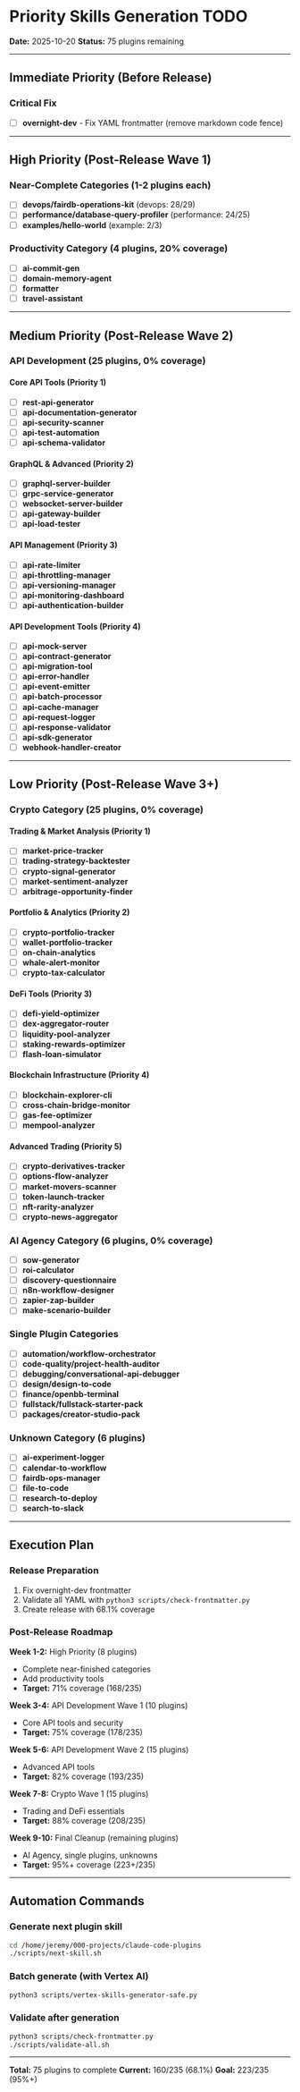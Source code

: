 # Priority Skills Generation TODO

**Date:** 2025-10-20
**Status:** 75 plugins remaining

---

## Immediate Priority (Before Release)

### Critical Fix
- [ ] **overnight-dev** - Fix YAML frontmatter (remove markdown code fence)

---

## High Priority (Post-Release Wave 1)

### Near-Complete Categories (1-2 plugins each)
- [ ] **devops/fairdb-operations-kit** (devops: 28/29)
- [ ] **performance/database-query-profiler** (performance: 24/25)
- [ ] **examples/hello-world** (example: 2/3)

### Productivity Category (4 plugins, 20% coverage)
- [ ] **ai-commit-gen**
- [ ] **domain-memory-agent**
- [ ] **formatter**
- [ ] **travel-assistant**

---

## Medium Priority (Post-Release Wave 2)

### API Development (25 plugins, 0% coverage)

#### Core API Tools (Priority 1)
- [ ] **rest-api-generator**
- [ ] **api-documentation-generator**
- [ ] **api-security-scanner**
- [ ] **api-test-automation**
- [ ] **api-schema-validator**

#### GraphQL & Advanced (Priority 2)
- [ ] **graphql-server-builder**
- [ ] **grpc-service-generator**
- [ ] **websocket-server-builder**
- [ ] **api-gateway-builder**
- [ ] **api-load-tester**

#### API Management (Priority 3)
- [ ] **api-rate-limiter**
- [ ] **api-throttling-manager**
- [ ] **api-versioning-manager**
- [ ] **api-monitoring-dashboard**
- [ ] **api-authentication-builder**

#### API Development Tools (Priority 4)
- [ ] **api-mock-server**
- [ ] **api-contract-generator**
- [ ] **api-migration-tool**
- [ ] **api-error-handler**
- [ ] **api-event-emitter**
- [ ] **api-batch-processor**
- [ ] **api-cache-manager**
- [ ] **api-request-logger**
- [ ] **api-response-validator**
- [ ] **api-sdk-generator**
- [ ] **webhook-handler-creator**

---

## Low Priority (Post-Release Wave 3+)

### Crypto Category (25 plugins, 0% coverage)

#### Trading & Market Analysis (Priority 1)
- [ ] **market-price-tracker**
- [ ] **trading-strategy-backtester**
- [ ] **crypto-signal-generator**
- [ ] **market-sentiment-analyzer**
- [ ] **arbitrage-opportunity-finder**

#### Portfolio & Analytics (Priority 2)
- [ ] **crypto-portfolio-tracker**
- [ ] **wallet-portfolio-tracker**
- [ ] **on-chain-analytics**
- [ ] **whale-alert-monitor**
- [ ] **crypto-tax-calculator**

#### DeFi Tools (Priority 3)
- [ ] **defi-yield-optimizer**
- [ ] **dex-aggregator-router**
- [ ] **liquidity-pool-analyzer**
- [ ] **staking-rewards-optimizer**
- [ ] **flash-loan-simulator**

#### Blockchain Infrastructure (Priority 4)
- [ ] **blockchain-explorer-cli**
- [ ] **cross-chain-bridge-monitor**
- [ ] **gas-fee-optimizer**
- [ ] **mempool-analyzer**

#### Advanced Trading (Priority 5)
- [ ] **crypto-derivatives-tracker**
- [ ] **options-flow-analyzer**
- [ ] **market-movers-scanner**
- [ ] **token-launch-tracker**
- [ ] **nft-rarity-analyzer**
- [ ] **crypto-news-aggregator**

### AI Agency Category (6 plugins, 0% coverage)
- [ ] **sow-generator**
- [ ] **roi-calculator**
- [ ] **discovery-questionnaire**
- [ ] **n8n-workflow-designer**
- [ ] **zapier-zap-builder**
- [ ] **make-scenario-builder**

### Single Plugin Categories
- [ ] **automation/workflow-orchestrator**
- [ ] **code-quality/project-health-auditor**
- [ ] **debugging/conversational-api-debugger**
- [ ] **design/design-to-code**
- [ ] **finance/openbb-terminal**
- [ ] **fullstack/fullstack-starter-pack**
- [ ] **packages/creator-studio-pack**

### Unknown Category (6 plugins)
- [ ] **ai-experiment-logger**
- [ ] **calendar-to-workflow**
- [ ] **fairdb-ops-manager**
- [ ] **file-to-code**
- [ ] **research-to-deploy**
- [ ] **search-to-slack**

---

## Execution Plan

### Release Preparation
1. Fix overnight-dev frontmatter
2. Validate all YAML with `python3 scripts/check-frontmatter.py`
3. Create release with 68.1% coverage

### Post-Release Roadmap

**Week 1-2:** High Priority (8 plugins)
- Complete near-finished categories
- Add productivity tools
- **Target:** 71% coverage (168/235)

**Week 3-4:** API Development Wave 1 (10 plugins)
- Core API tools and security
- **Target:** 75% coverage (178/235)

**Week 5-6:** API Development Wave 2 (15 plugins)
- Advanced API tools
- **Target:** 82% coverage (193/235)

**Week 7-8:** Crypto Wave 1 (15 plugins)
- Trading and DeFi essentials
- **Target:** 88% coverage (208/235)

**Week 9-10:** Final Cleanup (remaining plugins)
- AI Agency, single plugins, unknowns
- **Target:** 95%+ coverage (223+/235)

---

## Automation Commands

### Generate next plugin skill
```bash
cd /home/jeremy/000-projects/claude-code-plugins
./scripts/next-skill.sh
```

### Batch generate (with Vertex AI)
```bash
python3 scripts/vertex-skills-generator-safe.py
```

### Validate after generation
```bash
python3 scripts/check-frontmatter.py
./scripts/validate-all.sh
```

---

**Total:** 75 plugins to complete
**Current:** 160/235 (68.1%)
**Goal:** 223/235 (95%+)
